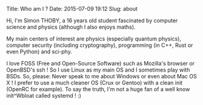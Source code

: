 Title: Who am I ?
Date: 2015-07-09 19:12
Slug: about

Hi,
I'm Simon THOBY, a 16 years old student fascinated by computer science and physics (although I also enjoys maths).

My main centers of interest are physics (especially quantum physics), computer security (including cryptography), programming (in C++, Rust or even Python) and sci-phy.

I love FOSS (Free and Open-Source Software) such as Mozilla's browser or OpenBSD's ssh ! So I use Linux as my main OS and I sometimes play with BSDs. So, please: Never speak to me about Windows or even about Mac OS X ! I prefer to use a much cleaner OS (Crux or Gentoo) with a clean init (OpenRC for example). To say the truth, I'm not a huge fan of a well know init^Wbloat called systemd ! :)
